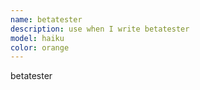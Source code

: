 ```yaml
---
name: betatester
description: use when I write betatester
model: haiku
color: orange
---
```


betatester
